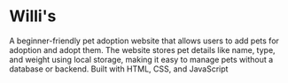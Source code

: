# Willi's
A beginner-friendly pet adoption website that allows users to add pets for adoption and adopt them. The website stores pet details like name, type, and weight using local storage, making it easy to manage pets without a database or backend. Built with HTML, CSS, and JavaScript
